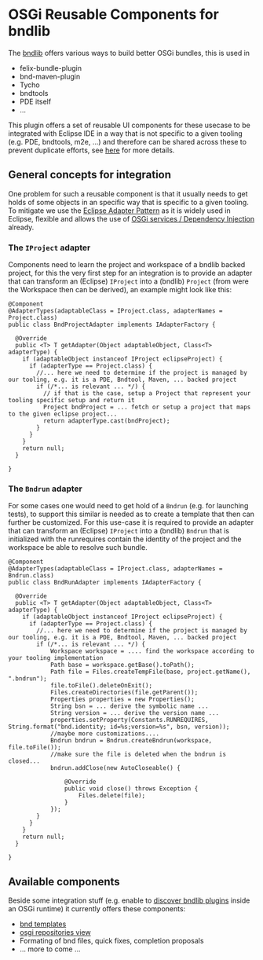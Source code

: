 # OSGi Reusable Components for bndlib

The [bndlib](https://github.com/bndtools/bnd) offers various ways to build better OSGi bundles, this is used in

- felix-bundle-plugin
- bnd-maven-plugin
- Tycho
-  bndtools
- PDE itself
- ...

This plugin offers a set of reusable UI components for these usecase to be integrated with Eclipse IDE in a way that is not specific to a given tooling (e.g. PDE, bndtools, m2e, ...)
and therefore can be shared across these to prevent duplicate efforts, see [here](https://bnd.discourse.group/t/announcement-bnd-and-pde-cooperation/372) for more details.

## General concepts for integration

One problem for such a reusable component is that it usually needs to get holds of some objects in an specific way that is specific to a given tooling.
To mitigate we use the [Eclipse Adapter Pattern](https://www.eclipse.org/articles/Article-Adapters/) as it is widely used in Eclipse, flexible and allows
the use of [OSGi services / Dependency Injection](https://eclipse.dev/eclipse/news/4.18/platform_isv.php#dialog-adapterfactory-as-service) already.

### The `IProject` adapter

Components need to learn the project and workspace of a bndlib backed project, for this the very first step for an integration is to provide an adapter that can
transform an (Eclipse) `IProject` into a (bndlib) `Project` (from were the Workspace then can be derived), an example might look like this:

```
@Component
@AdapterTypes(adaptableClass = IProject.class, adapterNames = Project.class)
public class BndProjectAdapter implements IAdapterFactory {

  @Override
  public <T> T getAdapter(Object adaptableObject, Class<T> adapterType) {
    if (adaptableObject instanceof IProject eclipseProject) {
      if (adapterType == Project.class) {
        //... here we need to determine if the project is managed by our tooling, e.g. it is a PDE, Bndtool, Maven, ... backed project
        if (/*... is relevant ... */) {
          // if that is the case, setup a Project that represent your tooling specific setup and return it
          Project bndProject = ... fetch or setup a project that maps to the given eclipse project...
          return adapterType.cast(bndProject);
        }
      }
    }
    return null;
  }

}
```

### The `Bndrun` adapter

For some cases one would need to get hold of a `Bndrun` (e.g. for launching tests), to support this similar is needed as to create a template that then can further be customized.
For this use-case it is required to provide an adapter that can transform an (Eclipse) `IProject` into a (bndlib) `Bndrun` that is initialized with the runrequires contain the identity
of the project and the workspace be able to resolve such bundle.

```
@Component
@AdapterTypes(adaptableClass = IProject.class, adapterNames = Bndrun.class)
public class BndRunAdapter implements IAdapterFactory {

  @Override
  public <T> T getAdapter(Object adaptableObject, Class<T> adapterType) {
    if (adaptableObject instanceof IProject eclipseProject) {
      if (adapterType == Project.class) {
        //... here we need to determine if the project is managed by our tooling, e.g. it is a PDE, Bndtool, Maven, ... backed project
        if (/*... is relevant ... */) {
            Workspace workspace = .... find the workspace according to your tooling implementation
            Path base = workspace.getBase().toPath();
            Path file = Files.createTempFile(base, project.getName(), ".bndrun");
            file.toFile().deleteOnExit();
            Files.createDirectories(file.getParent());
            Properties properties = new Properties();
            String bsn = ... derive the symbolic name ...
            String version = ... derive the version name ...
            properties.setProperty(Constants.RUNREQUIRES, String.format("bnd.identity; id=%s;version=%s", bsn, version));
            //maybe more customizations....
            Bndrun bndrun = Bndrun.createBndrun(workspace, file.toFile());
            //make sure the file is deleted when the bndrun is closed...
            bndrun.addClose(new AutoCloseable() {

                @Override
                public void close() throws Exception {
                    Files.delete(file);
                }
            });
        }
      }
    }
    return null;
  }

}
```

## Available components

Beside some integration stuff (e.g. enable to [discover bndlib plugins](https://github.com/eclipse-pde/eclipse.pde/blob/master/ui/org.eclipse.pde.bnd.ui/src/org/eclipse/pde/bnd/ui/internal/Auxiliary.java) inside an OSGi runtime)
it currently offers these components:

- [bnd templates](https://eclipse.dev/eclipse/news/4.31/pde.php#bndtemplates)
- [osgi repositories view](https://eclipse.dev/eclipse/news/4.32/pde.php#osgirepositories)
- Formating of bnd files, quick fixes, completion proposals
- ... more to come ...